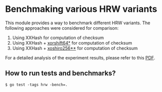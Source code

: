 # Benchmaking various HRW variants

This module provides a way to benchmark different HRW variants. The following approaches were considered for comparison:
1. Using XXHash for computation of checksum
2. Using XXHash + [xorshift64*](https://en.wikipedia.org/wiki/Xorshift#xorshift*) for computation of checksum
3. Using XXHash + [xoshiro256**](http://xoshiro.di.unimi.it/) for computation of checksum

For a detailed analysis of the experiment results, please refer to this [PDF](experiments.pdf).

## How to run tests and benchmarks?

```console
$ go test -tags hrw -bench=. 
```